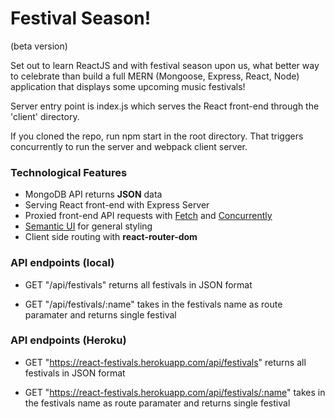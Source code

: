 # Festival Season!
(beta version)

Set out to learn ReactJS and with festival season upon us, what better way to celebrate than build a full MERN (Mongoose, Express, React, Node) application that displays some upcoming music festivals!

Server entry point is index.js which serves the React front-end through the 'client' directory.

If you cloned the repo, run npm start in the root directory. That triggers concurrently to run the server and webpack client server.

### Technological Features

* MongoDB API returns **JSON** data
* Serving React front-end with Express Server
* Proxied front-end API requests with [Fetch](https://developer.mozilla.org/en-US/docs/Web/API/Fetch_API) and [Concurrently](https://www.npmjs.com/package/concurrently)
* [Semantic UI](https://semantic-ui.com/) for general styling
* Client side routing with **react-router-dom**

### API endpoints (local)
* GET "/api/festivals" returns all festivals in JSON format

* GET "/api/festivals/:name" takes in the festivals name as route paramater and returns single festival

### API endpoints (Heroku)
* GET "https://react-festivals.herokuapp.com/api/festivals" returns all festivals in JSON format

* GET "https://react-festivals.herokuapp.com/api/festivals/:name" takes in the festivals name as route paramater and returns single festival
